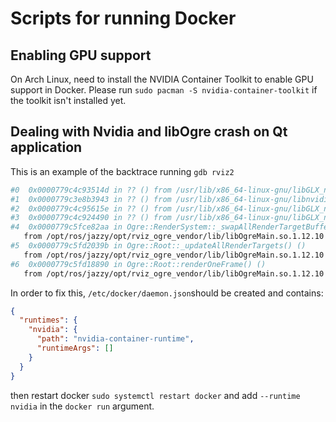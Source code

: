 # Scripts for running Docker

## Enabling GPU support

On Arch Linux, need to install the NVIDIA Container Toolkit to enable GPU support in Docker. Please run `sudo pacman -S nvidia-container-toolkit` if the toolkit isn't installed yet.

## Dealing with Nvidia and libOgre crash on Qt application

This is an example of the backtrace running `gdb rviz2`
```bash
#0  0x0000779c4c93514d in ?? () from /usr/lib/x86_64-linux-gnu/libGLX_nvidia.so.0
#1  0x0000779c3e8b3943 in ?? () from /usr/lib/x86_64-linux-gnu/libnvidia-glcore.so.565.77
#2  0x0000779c4c95615e in ?? () from /usr/lib/x86_64-linux-gnu/libGLX_nvidia.so.0
#3  0x0000779c4c924490 in ?? () from /usr/lib/x86_64-linux-gnu/libGLX_nvidia.so.0
#4  0x0000779c5fce82aa in Ogre::RenderSystem::_swapAllRenderTargetBuffers() ()
   from /opt/ros/jazzy/opt/rviz_ogre_vendor/lib/libOgreMain.so.1.12.10
#5  0x0000779c5fd2039b in Ogre::Root::_updateAllRenderTargets() ()
   from /opt/ros/jazzy/opt/rviz_ogre_vendor/lib/libOgreMain.so.1.12.10
#6  0x0000779c5fd18890 in Ogre::Root::renderOneFrame() ()
   from /opt/ros/jazzy/opt/rviz_ogre_vendor/lib/libOgreMain.so.1.12.10
```

In order to fix this, `/etc/docker/daemon.json`should be created and contains:
```json
{
  "runtimes": {
    "nvidia": {
      "path": "nvidia-container-runtime",
      "runtimeArgs": []
    }
  }
}
```

then restart docker `sudo systemctl restart docker` and add `--runtime nvidia` in the `docker run` argument.


